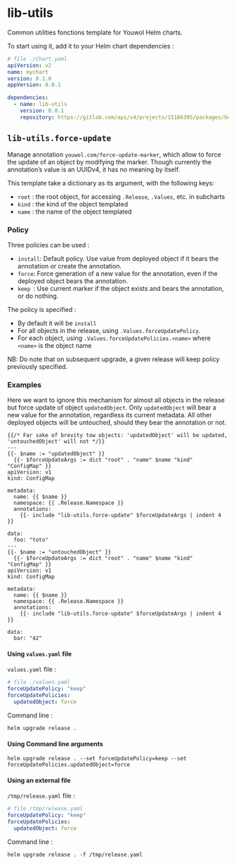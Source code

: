 # lib-utils

Common utilities fonctions template for Youwol Helm charts.

To start using it, add it to your Helm chart dependencies :

```yaml
# file ./Chart.yaml
apiVersion: v2
name: mychart
version: 0.1.0
appVersion: 0.0.1

dependencies:
  - name: lib-utils
    version: 0.0.1
    repository: https://gitlab.com/api/v4/projects/15166395/packages/helm/stable/

```

## ```lib-utils.force-update```

Manage annotation ```youwol.com/force-update-marker```, which allow to force the update of an object by modifying the
marker.
Though currently the annotation’s value is an UUIDv4, it has no meaning by itself.

This template take a dictionary as its argument, with the following keys:

* ```root``` : the root object, for accessing ```.Release```, ```.Values```, etc. in subcharts
* ```kind``` : the kind of the object templated
* ```name``` : the name of the object templated

### Policy

Three policies can be used :

* ```install```: Default policy. Use value from deployed object if it bears the annotation or create the annotation.
* ```force```: Force generation of a new value for the annotation, even if the deployed object bears the annotation.
* ```keep ```: Use current marker if the object exists and bears the annotation, or do nothing.

The policy is specified :

* By default it will be ```install```
* For all objects in the release, using ```.Values.forceUpdatePolicy```.
* For each object, using ```.Values.forceUpdatePolicies.<name>``` where ```<name>``` is the object name

NB: Do note that on subsequent upgrade, a given release will keep policy previously specified.

### Examples

Here we want to ignore this mechanism for almost all objects in the release but force update of object ```updatedObject```.
Only ```updatedObject``` will bear a new value for the annotation, regardless its current metadata. All other deployed
objects will be untouched, should they bear the annotation or not.

```gotemplate
{{/* Far sake of brevity tow objects: 'updatedObject' will be updated, 'untouchedObject' will not */}}
---
{{- $name := "updatedObject" }}
  {{- $forceUpdateArgs := dict "root" . "name" $name "kind" "ConfigMap" }}
apiVersion: v1
kind: ConfigMap

metadata:
  name: {{ $name }}
  namespace: {{ .Release.Namespace }}
  annotations:
    {{- include "lib-utils.force-update" $forceUpdateArgs | indent 4 }}

data:
  foo: "toto"
---
{{- $name := "untouchedObject" }}
  {{- $forceUpdateArgs := dict "root" . "name" $name "kind" "ConfigMap" }}
apiVersion: v1
kind: ConfigMap

metadata:
  name: {{ $name }}
  namespace: {{ .Release.Namespace }}
  annotations:
    {{- include "lib-utils.force-update" $forceUpdateArgs | indent 4 }}

data:
  bar: "42"
```



#### Using ```values.yaml``` file

```values.yaml``` file :

```yaml
# file ./values.yaml
forceUpdatePolicy: "keep"
forceUpdatePolicies:
  updatedObject: force
```

Command line :

```shell
helm upgrade release .
```

#### Using Command line arguments

```shell
helm upgrade release . --set forceUpdatePolicy=keep --set forceUpdatePolicies.updatedObject=force
```

#### Using an external file

```/tmp/release.yaml``` file :

```yaml
# file /tmp/release.yaml
forceUpdatePolicy: "keep"
forceUpdatePolicies:
  updatedObject: force
```

Command line :

```shell
helm upgrade release . -f /tmp/release.yaml
```
